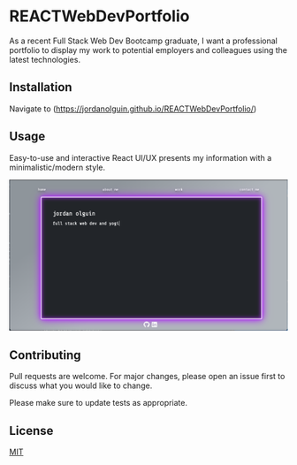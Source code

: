 # REACTWebDevPortfolio

As a recent Full Stack Web Dev Bootcamp graduate, I want a professional portfolio to display my work to potential employers and colleagues using the latest technologies.

## Installation

Navigate to (https://jordanolguin.github.io/REACTWebDevPortfolio/)

## Usage

Easy-to-use and interactive React UI/UX presents my information with a minimalistic/modern style.

![screenshot](./src/assets/react-portfolio-screenshot.png)

## Contributing

Pull requests are welcome. For major changes, please open an issue first
to discuss what you would like to change.

Please make sure to update tests as appropriate.

## License

[MIT](https://choosealicense.com/licenses/mit/)
